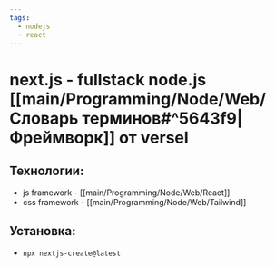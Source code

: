 ```yaml
---
tags:
  - nodejs
  - react
---
```

# next.js - fullstack node.js [[main/Programming/Node/Web/Словарь терминов#^5643f9|Фреймворк]] от versel
## Технологии:
- js framework - [[main/Programming/Node/Web/React]]
- css framework - [[main/Programming/Node/Web/Tailwind]]
## Установка:
- `npx nextjs-create@latest`
